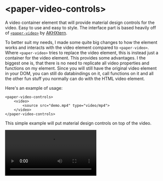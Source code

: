 # \<paper-video-controls\>

A video container element that will provide material design controls for the video. Easy to use and easy to style. 
The interface part is based heavily off of [`<paper-video>`](https://github.com/AKHXtern/paper-video) by [AKHXtern](https://github.com/AKHXtern/paper-video).

To better suit my needs, I made some quite big changes to how the element works and interacts with the video element compared to `<paper-video>`.
Where `<paper-video>` tries to replace the video element, this is instead just a container for the video element.
This provides some advantages. I the biggest one is, that there is no need to replicate all video properties and functions on my element.
Since you will still have the original video element in your DOM, you can still do databindings on it, call functions on it and all the other fun stuff you normally can do with the HTML video element.

Here's an example of usage:

    <paper-video-controls>
        <video>
            <source src="demo.mp4" type="video/mp4">
        </video>
    </paper-video-controls>

This simple example will put material design controls on top of the video.

<!-- START-HIDDEN-SECTION: Add imports and styling here. -->
<script src="../webcomponentsjs/webcomponents-lite.js"></script>
<link rel="import" href="paper-video-controls.html">
<!-- END-HIDDEN-SECTION: Add the visible part of the demo below. -->
<paper-video-controls>
    <video>
      <source src="demo/demo.mp4" type="video/mp4">
    </video>
</paper-video-controls>
